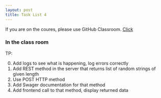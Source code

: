 ```yaml
---
layout: post
title: Task List 4
---
```


If you are on the coures, please use GitHub Classroom.
[Click](https://github.com/distributed-systems-wrust/base-l4-2019)

### In the class room

TP:

0. Add logs to see what is happening, log errors correctly
1. Add REST method in the server that returns list of random strings of given length
2. Use POST HTTP method
3. Add Swager documentation for that method
4. Add frontend call to that method, display returned data